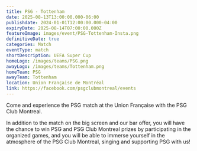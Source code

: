 ```yaml
---
title: PSG - Tottenham
date: 2025-08-13T13:00:00.000-06:00
publishdate: 2024-01-01T12:00:00.000-04:00
expiryDate: 2025-08-14T07:00:00.000Z
featureImage: images/event/PSG-Tottenham-Insta.png
definitiveDate: true
categories: Match
eventType: match
shortDescription: UEFA Super Cup
homeLogo: /images/teams/PSG.png
awayLogo: /images/teams/Tottenham.png
homeTeam: PSG
awayTeam: Tottenham
location: Union Française de Montréal
link: https://facebook.com/psgclubmontreal/events
---
```


Come and experience the PSG match at the Union Française with the PSG Club Montreal.

In addition to the match on the big screen and our bar offer, you will have the chance to win PSG and PSG Club Montreal prizes by participating in the organized games, and you will be able to immerse yourself in the atmosphere of the PSG Club Montreal, singing and supporting PSG with us!
